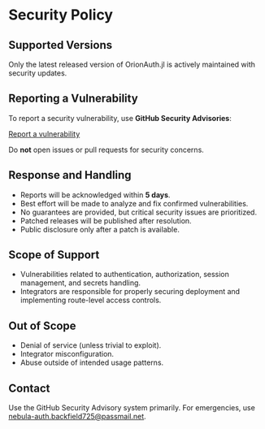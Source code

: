 # Security Policy

## Supported Versions

Only the latest released version of OrionAuth.jl is actively maintained with security updates.

## Reporting a Vulnerability

To report a security vulnerability, use **GitHub Security Advisories**:

[Report a vulnerability](https://github.com/Thiago-Simoes/OrionAuth.jl/security/advisories)

Do **not** open issues or pull requests for security concerns.

## Response and Handling

- Reports will be acknowledged within **5 days**.
- Best effort will be made to analyze and fix confirmed vulnerabilities.
- No guarantees are provided, but critical security issues are prioritized.
- Patched releases will be published after resolution.
- Public disclosure only after a patch is available.

## Scope of Support

- Vulnerabilities related to authentication, authorization, session management, and secrets handling.
- Integrators are responsible for properly securing deployment and implementing route-level access controls.

## Out of Scope

- Denial of service (unless trivial to exploit).
- Integrator misconfiguration.
- Abuse outside of intended usage patterns.

## Contact

Use the GitHub Security Advisory system primarily.
For emergencies, use nebula-auth.backfield725@passmail.net.
